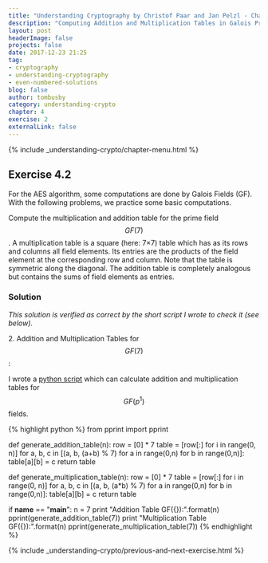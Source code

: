 ```yaml
---
title: "Understanding Cryptography by Christof Paar and Jan Pelzl - Chapter 4 Solutions - Ex4.2"
description: "Computing Addition and Multiplication Tables in Galois Prime Fields"
layout: post
headerImage: false
projects: false
date: 2017-12-23 21:25
tag:
- cryptography
- understanding-cryptography
- even-numbered-solutions
blog: false
author: tombusby
category: understanding-crypto
chapter: 4
exercise: 2
externalLink: false
---
```


{% include _understanding-crypto/chapter-menu.html %}

## Exercise 4.2
For the AES algorithm, some computations are done by Galois Fields (GF). With the following problems, we practice some basic computations.

Compute the multiplication and addition table for the prime field $$GF(7)$$. A multiplication table is a square (here: 7×7) table which has as its rows and columns all field elements. Its entries are the products of the field element at the corresponding row and column. Note that the table is symmetric along the diagonal. The addition table is completely analogous but contains the sums of field elements as entries.

### Solution

*This solution is verified as correct by the short script I wrote to check it (see below).*

2\. Addition and Multiplication Tables for $$GF(7)$$:

<div style="text-align: center;">
<script type="math/tex">
\begin{array}{c|c c c c c}
+ & \text{0} & \text{1} & \text{2} & \text{3} & \text{4} & \text{5} & \text{6} \\ \hline
\text{0} & 0 & 1 & 2 & 3 & 4 & 5 & 6 \\
\text{1} & 1 & 2 & 3 & 4 & 5 & 6 & 0 \\
\text{2} & 2 & 3 & 4 & 5 & 6 & 0 & 1 \\
\text{3} & 3 & 4 & 5 & 6 & 0 & 1 & 2 \\
\text{4} & 4 & 5 & 6 & 0 & 1 & 2 & 3 \\
\text{5} & 5 & 6 & 0 & 1 & 2 & 3 & 4 \\
\text{6} & 6 & 0 & 1 & 2 & 3 & 4 & 5
\end{array}
</script>
&#32;
<script type="math/tex">
\begin{array}{c|c c c c c}
\times & \text{0} & \text{1} & \text{2} & \text{3} & \text{4} & \text{5} & \text{6} \\ \hline
\text{0} & 0 & 0 & 0 & 0 & 0 & 0 & 0 \\
\text{1} & 0 & 1 & 2 & 3 & 4 & 5 & 6 \\
\text{2} & 0 & 2 & 4 & 6 & 1 & 3 & 5 \\
\text{3} & 0 & 3 & 6 & 2 & 5 & 1 & 4 \\
\text{4} & 0 & 4 & 1 & 5 & 2 & 6 & 3 \\
\text{5} & 0 & 5 & 3 & 1 & 6 & 4 & 2 \\
\text{6} & 0 & 6 & 5 & 4 & 3 & 2 & 1
\end{array}
</script>
</div>

I wrote a [python script](https://github.com/tombusby/understanding-cryptography-exercises/blob/master/Chapter-04/ex4.2.py) which can calculate addition and multiplication tables for $$GF(p^1)$$ fields.

{% highlight python %}
from pprint import pprint

def generate_addition_table(n):
    row = [0] * 7
    table = [row[:] for i in range(0, n)]
    for a, b, c in [(a, b, (a+b) % 7) for a in range(0,n) for b in range(0,n)]:
        table[a][b] = c
    return table

def generate_multiplication_table(n):
    row = [0] * 7
    table = [row[:] for i in range(0, n)]
    for a, b, c in [(a, b, (a*b) % 7) for a in range(0,n) for b in range(0,n)]:
        table[a][b] = c
    return table

if __name__ == "__main__":
    n = 7
    print "Addition Table GF({}):".format(n)
    pprint(generate_addition_table(7))
    print "Multiplication Table GF({}):".format(n)
    pprint(generate_multiplication_table(7))
{% endhighlight %}

{% include _understanding-crypto/previous-and-next-exercise.html %}
